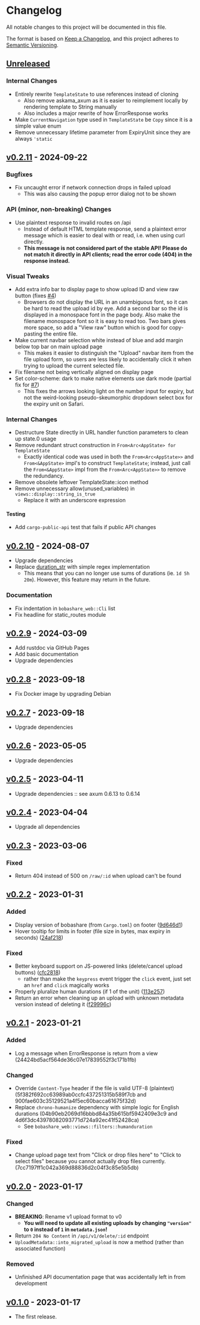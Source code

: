 # Changelog

All notable changes to this project will be documented in this file.

The format is based on [Keep a Changelog](https://keepachangelog.com/en/1.0.0/),
and this project adheres to [Semantic Versioning](https://semver.org/spec/v2.0.0.html).

## [Unreleased]

### Internal Changes

- Entirely rewrite `TemplateState` to use references instead of cloning
  - Also remove askama_axum as it is easier to reimplement locally by rendering
    template to String manually
  - Also includes a major rewrite of how ErrorResponse works
- Make `CurrentNavigation` type used in `TemplateState` be `Copy` since it is a
  simple value enum
- Remove unnecessary lifetime parameter from ExpiryUnit since they are always
  `'static`

## [v0.2.11] - 2024-09-22

### Bugfixes

- Fix uncaught error if network connection drops in failed upload
  - This was also causing the popup error dialog not to be shown

### API (minor, non-breaking) Changes

- Use plaintext response to invalid routes on /api
  - Instead of default HTML template response, send a plaintext error message
    which is easier to deal with or read, i.e. when using curl directly.
  - **This message is not considered part of the stable API! Please do not match
    it directly in API clients; read the error code (404) in the response
    instead.**

### Visual Tweaks

- Add extra info bar to display page to show upload ID and view raw button
  (fixes [#4](https://github.com/BBaoVanC/bobashare/issues/4))
  - Browsers do not display the URL in an unambiguous font, so it can be hard to
    read the upload id by eye. Add a second bar so the id is displayed in a
    monospace font in the page body. Also make the filename monospace font so it
    is easy to read too. Two bars gives more space, so add a "View raw" button
    which is good for copy-pasting the entire file.
- Make current navbar selection white instead of blue and add margin below top
  bar on main upload page
  - This makes it easier to distinguish the "Upload" navbar item from the file
    upload form, so users are less likely to accidentally click it when trying
    to upload the current selected file.
- Fix filename not being vertically aligned on display page
- Set color-scheme: dark to make native elements use dark mode (partial fix for
  [#7](https://github.com/BBaoVanC/bobashare/issues/7))
  - This fixes the arrows looking light on the number input for expiry, but not
    the weird-looking pseudo-skeumorphic dropdown select box for the expiry unit
    on Safari.

### Internal Changes

- Destructure State directly in URL handler function parameters to clean up
  state.0 usage
- Remove redundant struct construction in `From<Arc<AppState> for TemplateState`
  - Exactly identical code was used in both the `From<Arc<AppState>>` and
    `From<&AppState>` impl's to construct `TemplateState`; instead, just call
    the `From<&AppState>` impl from the `From<Arc<AppState>>` to remove the
    redundancy.
- Remove obsolete leftover TemplateState::icon method
- Remove unnecessary allow(unused_variables) in `views::display::string_is_true`
  - Replace it with an underscore expression

#### Testing

- Add `cargo-public-api` test that fails if public API changes

## [v0.2.10] - 2024-08-07

- Upgrade dependencies
- Replace [duration_str] with simple regex implementation
  - This means that you can no longer use sums of durations (ie. `1d 5h 20m`).
    However, this feature may return in the future.

[duration_str]: https://docs.rs/duration-str/latest/duration_str/

### Documentation

- Fix indentation in `bobashare_web::Cli` list
- Fix headline for static_routes module

## [v0.2.9] - 2024-03-09

- Add rustdoc via GitHub Pages
- Add basic documentation
- Upgrade dependencies

## [v0.2.8] - 2023-09-18

- Fix Docker image by upgrading Debian

## [v0.2.7] - 2023-09-18

- Upgrade dependencies

## [v0.2.6] - 2023-05-05

- Upgrade dependencies

## [v0.2.5] - 2023-04-11

- Upgrade dependencies :: see axum 0.6.13 to 0.6.14

## [v0.2.4] - 2023-04-04

- Upgrade all dependencies

## [v0.2.3] - 2023-03-06

### Fixed

- Return 404 instead of 500 on `/raw/:id` when upload can't be found

## [v0.2.2] - 2023-01-31

### Added

- Display version of bobashare (from `Cargo.toml`) on footer ([9d646d1])
- Hover tooltip for limits in footer (file size in bytes, max expiry in seconds) ([24af218])

### Fixed

- Better keyboard support on JS-powered links (delete/cancel upload buttons) ([cfc2818])
  - rather than make the `keypress` event trigger the `click` event, just set an `href` and `click` magically works
- Properly pluralize human durations (if 1 of the unit) ([113e257])
- Return an error when cleaning up an upload with unknown metadata version instead of deleting it ([f29996c])

[9d646d1]: https://github.com/BBaoVanC/bobashare/commit/9d646d1d0c1ceccd341c92fbc2fd04359710efc2
[24af218]: https://github.com/BBaoVanC/bobashare/commit/24af218e0f26be758a0ca917a1d9d71f436f9373
[cfc2818]: https://github.com/BBaoVanC/bobashare/commit/cfc2818747bccfcc4462d8805f9c8760abfa3338
[113e257]: https://github.com/BBaoVanC/bobashare/commit/113e257d479b750ca605075ba08759dbc7fb6e9e
[f29996c]: https://github.com/BBaoVanC/bobashare/commit/f29996cd69fc98401afd40e924a253fc3ce6fd7f

## [v0.2.1] - 2023-01-21

### Added

- Log a message when ErrorResponse is return from a view (24424bd5acf564de36c07e17839552f3c171b1fb)

### Changed

- Override `Content-Type` header if the file is valid UTF-8 (plaintext) (5f382f692cc63989ab0ccfc437251315b589f7cb and 900fae603c35129521a4f5ec60bacca61675f32d)
- Replace `chrono-humanize` dependency with simple logic for English durations (04b90eb2069d16bbbd84a35b615bf5942409e3c9 and 4d6f3dc43978082093771d724a92ec41f52428ca)
  - See `bobashare_web::views::filters::humanduration`

### Fixed

- Change upload page text from "Click or drop files here" to "Click to select files" because you cannot actually drop files currently. (7cc7197ff1c042a369d88836d2c04f3c85e5b5db)

## [v0.2.0] - 2023-01-17

### Changed

- **BREAKING**: Rename v1 upload format to v0
  - **You will need to update all existing uploads by changing `"version"` to `0` instead of `1` in `metadata.json`!**
- Return `204 No Content` in `/api/v1/delete/:id` endpoint
- `UploadMetadata::into_migrated_upload` is now a method (rather than associated function)

### Removed

- Unfinished API documentation page that was accidentally left in from development

## [v0.1.0] - 2023-01-17

- The first release.

[unreleased]: https://github.com/BBaoVanC/bobashare/compare/v0.2.11..HEAD
[v0.2.11]: https://github.com/BBaoVanC/bobashare/compare/v0.2.10..v0.2.11
[v0.2.10]: https://github.com/BBaoVanC/bobashare/compare/v0.2.9..v0.2.10
[v0.2.9]: https://github.com/BBaoVanC/bobashare/compare/v0.2.8..v0.2.9
[v0.2.8]: https://github.com/BBaoVanC/bobashare/compare/v0.2.7..v0.2.8
[v0.2.7]: https://github.com/BBaoVanC/bobashare/compare/v0.2.6..v0.2.7
[v0.2.6]: https://github.com/BBaoVanC/bobashare/compare/v0.2.5..v0.2.6
[v0.2.5]: https://github.com/BBaoVanC/bobashare/compare/v0.2.4..v0.2.5
[v0.2.4]: https://github.com/BBaoVanC/bobashare/compare/v0.2.3..v0.2.4
[v0.2.3]: https://github.com/BBaoVanC/bobashare/compare/v0.2.2..v0.2.3
[v0.2.2]: https://github.com/BBaoVanC/bobashare/compare/v0.2.1..v0.2.2
[v0.2.1]: https://github.com/BBaoVanC/bobashare/compare/v0.2.0..v0.2.1
[v0.2.0]: https://github.com/BBaoVanC/bobashare/compare/v0.1.0..v0.2.0
[v0.1.0]: https://github.com/BBaoVanC/bobashare/releases/tag/v0.1.0
